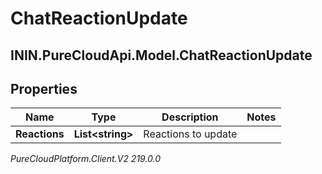 # ChatReactionUpdate

## ININ.PureCloudApi.Model.ChatReactionUpdate

## Properties

|Name | Type | Description | Notes|
|------------ | ------------- | ------------- | -------------|
| **Reactions** | **List&lt;string&gt;** | Reactions to update | |



_PureCloudPlatform.Client.V2 219.0.0_
